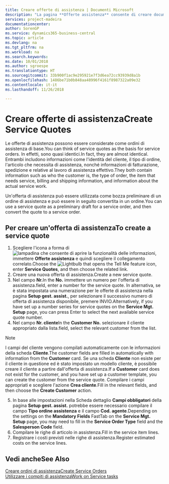 ```yaml
---
title: Creare offerte di assistenza | Documenti Microsoft
description: "La pagina **Offerte assistenza** consente di creare documenti in cui vengono immesse informazioni relative a un servizio di assistenza, ad esempio riparazione e manutenzione, svolto su articoli in assistenza su richiesta del cliente. Un'offerta di assistenza può essere utilizzata come bozza preliminare di un ordine di assistenza e può essere in seguito convertita in un ordine."
services: project-madeira
documentationcenter: 
author: SorenGP
ms.service: dynamics365-business-central
ms.topic: article
ms.devlang: na
ms.tgt_pltfrm: na
ms.workload: na
ms.search.keywords: 
ms.date: 10/01/2018
ms.author: sgroespe
ms.translationtype: HT
ms.sourcegitcommit: 33b900f1ac9e295921e7f3d6ea72cc93939d8a1b
ms.openlocfilehash: 1486be71b0b848aa48996f4161f8987322a09e32
ms.contentlocale: it-it
ms.lasthandoff: 11/26/2018

---
```

# <a name="create-service-quotes"></a><span data-ttu-id="9bb44-104">Creare offerte di assistenza</span><span class="sxs-lookup"><span data-stu-id="9bb44-104">Create Service Quotes</span></span>
<span data-ttu-id="9bb44-105">Le offerte di assistenza possono essere considerate come ordini di assistenza di base.</span><span class="sxs-lookup"><span data-stu-id="9bb44-105">You can think of service quotes as the basis for service orders.</span></span> <span data-ttu-id="9bb44-106">In effetti, sono quasi identici.</span><span class="sxs-lookup"><span data-stu-id="9bb44-106">In fact, they are almost identical.</span></span> <span data-ttu-id="9bb44-107">Entrambi includono informazioni come l'identità del cliente, il tipo di ordine, l'articolo che necessita di assistenza, nonché informazioni di fatturazione, spedizione e relative al lavoro di assistenza effettivo.</span><span class="sxs-lookup"><span data-stu-id="9bb44-107">They both contain information such as who the customer is, the type of order, the item that needs service, billing and shipping information, and information about the actual service work.</span></span>
 
<span data-ttu-id="9bb44-108">Un'offerta di assistenza può essere utilizzata come bozza preliminare di un ordine di assistenza e può essere in seguito convertita in un ordine.</span><span class="sxs-lookup"><span data-stu-id="9bb44-108">You can use a service quote as a preliminary draft for a service order, and then convert the quote to a service order.</span></span>  
  
## <a name="to-create-a-service-quote"></a><span data-ttu-id="9bb44-109">Per creare un'offerta di assistenza</span><span class="sxs-lookup"><span data-stu-id="9bb44-109">To create a service quote</span></span>  
1. <span data-ttu-id="9bb44-110">Scegliere l'icona a forma di ![lampadina che consente di aprire la funzionalità delle informazioni](media/ui-search/search_small.png "Informazioni sull'operazione che si desidera eseguire"), immettere **Offerte assistenza** e quindi scegliere il collegamento correlato.</span><span class="sxs-lookup"><span data-stu-id="9bb44-110">Choose the ![Lightbulb that opens the Tell Me feature](media/ui-search/search_small.png "Tell me what you want to do") icon, enter **Service Quotes**, and then choose the related link.</span></span>  
2. <span data-ttu-id="9bb44-111">Creare una nuova offerta di assistenza.</span><span class="sxs-lookup"><span data-stu-id="9bb44-111">Create a new service quote.</span></span>  
3. <span data-ttu-id="9bb44-112">Nel campo **Nr.**</span><span class="sxs-lookup"><span data-stu-id="9bb44-112">In the **No.**</span></span> <span data-ttu-id="9bb44-113">immettere un numero per l'offerta di assistenza.</span><span class="sxs-lookup"><span data-stu-id="9bb44-113">field, enter a number for the service quote.</span></span> <span data-ttu-id="9bb44-114">In alternativa, se è stata impostata una numerazione per le offerte di assistenza nella pagina **Setup gest. assist.**, per selezionare il successivo numero di offerta di assistenza disponibile, premere INVIO.</span><span class="sxs-lookup"><span data-stu-id="9bb44-114">Alternatively, if you have set up a number series for service quotes on the **Service Mgt. Setup** page, you can press Enter to select the next available service quote number.</span></span>  
4. <span data-ttu-id="9bb44-115">Nel campo **Nr. cliente**</span><span class="sxs-lookup"><span data-stu-id="9bb44-115">In the **Customer No.**</span></span>  <span data-ttu-id="9bb44-116">selezionare il cliente appropriato dalla lista.</span><span class="sxs-lookup"><span data-stu-id="9bb44-116">field, select the relevant customer from the list.</span></span>  

  > [!Note]  
  >  <span data-ttu-id="9bb44-117">I campi del cliente vengono compilati automaticamente con le informazioni della scheda **Cliente**.</span><span class="sxs-lookup"><span data-stu-id="9bb44-117">The customer fields are filled in automatically with information from the **Customer** card.</span></span> <span data-ttu-id="9bb44-118">Se una scheda **Cliente** non esiste per il cliente in questione ed è stato impostato un modello cliente, è possibile creare il cliente a partire dall'offerta di assistenza.</span><span class="sxs-lookup"><span data-stu-id="9bb44-118">If a **Customer** card does not exist for the customer, and you have set up a customer template, you can create the customer from the service quote.</span></span> <span data-ttu-id="9bb44-119">Compilare i campi appropriati e scegliere l'azione **Crea cliente**.</span><span class="sxs-lookup"><span data-stu-id="9bb44-119">Fill in the relevant fields, and then choose the **Create Customer** action.</span></span>  
  
5. <span data-ttu-id="9bb44-120">In base alle impostazioni nella Scheda dettaglio **Campi obbligatori** della pagina **Setup gest. assist.** potrebbe essere necessario compilare il campo **Tipo ordine assistenza** e il campo **Cod. agente**.</span><span class="sxs-lookup"><span data-stu-id="9bb44-120">Depending on the settings on the **Mandatory Fields** FastTab on the **Service Mgt. Setup** page, you may need to fill in the **Service Order Type** field and the **Salesperson Code** field.</span></span>  
6. <span data-ttu-id="9bb44-121">Compilare le righe di articolo in assistenza.</span><span class="sxs-lookup"><span data-stu-id="9bb44-121">Fill in the service item lines.</span></span>  
7. <span data-ttu-id="9bb44-122">Registrare i costi previsti nelle righe di assistenza.</span><span class="sxs-lookup"><span data-stu-id="9bb44-122">Register estimated costs on the service lines.</span></span>  
  
## <a name="see-also"></a><span data-ttu-id="9bb44-123">Vedi anche</span><span class="sxs-lookup"><span data-stu-id="9bb44-123">See Also</span></span>  
[<span data-ttu-id="9bb44-124">Creare ordini di assistenza</span><span class="sxs-lookup"><span data-stu-id="9bb44-124">Create Service Orders</span></span>](service-how-to-create-service-orders.md)  
[<span data-ttu-id="9bb44-125">Utilizzare i compiti di assistenza</span><span class="sxs-lookup"><span data-stu-id="9bb44-125">Work on Service tasks</span></span>](service-how-to-work-on-service-tasks.md)  

 
